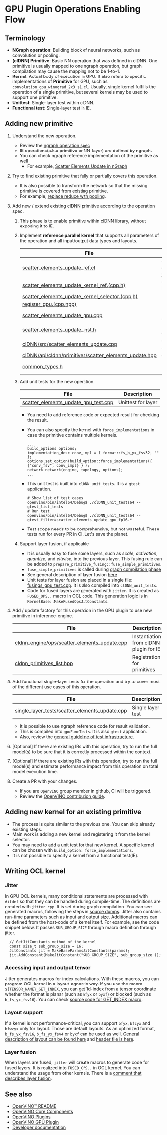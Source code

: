 # GPU Plugin Operations Enabling Flow

## Terminology

* **NGraph operation**: Building block of neural networks, such as convolution or pooling.
* **(clDNN) Primitive**: Basic NN operation that was defined in clDNN. One primitive is usually mapped to one ngraph operation, but graph compilation may cause the mapping not to be 1-to-1.
* **Kernel**: Actual body of execution in GPU. It also refers to specific implementations of **Primitive** for GPU, such as `convolution_gpu_winograd_2x3_s1.cl`. Usually, single kernel fulfills the operation of a single primitive, but several kernels may be used to support one primitive.
* **Unittest**: Single-layer test within clDNN.
* **Functional test**: Single-layer test in IE.

## Adding new primitive

1. Understand the new operation.
    * Review the [ngraph operation spec](https://github.com/openvinotoolkit/openvino/tree/master/docs/ops)
    * IE operations(a.k.a primitive or NN-layer) are defined by ngraph.
    * You can check ngraph reference implementation of the primitive as well
        * For example, [Scatter Elements Update in nGraph](https://github.com/openvinotoolkit/openvino/blob/master/src/core/reference/include/ngraph/runtime/reference/scatter_elements_update.hpp)

1. Try to find existing primitive that fully or partially covers this operation.
    * It is also possible to transform the network so that the missing primitive is covered from existing primitive.
    * For example, [replace reduce with pooling](https://github.com/openvinotoolkit/openvino/blob/23808f46f7b5d464fd649ad278f253eec12721b3/inference-engine/src/cldnn_engine/cldnn_engine.cpp#L205).

1. Add new / extend existing clDNN primitive according to the operation spec.
    1. This phase is to enable primitive within clDNN library, without exposing it to IE.
    1. Implement **reference parallel kernel** that supports all parameters of the operation and all input/output data types and layouts.

        | File | Description |
        |------|-------------|
        | [scatter_elements_update_ref.cl](https://github.com/openvinotoolkit/openvino/blob/master/src/plugins/intel_gpu/src/kernel_selector/cl_kernels/scatter_elements_update_ref.cl) | OpenCL Kernel body. For more detail, please see [How to write OCL kernel](#writing-ocl-kernel) section |
        | [scatter_elements_update_kernel_ref.(cpp,h)](https://github.com/openvinotoolkit/openvino/blob/master/src/plugins/intel_gpu/src/kernel_selector/kernels/scatter_update/scatter_elements_update_kernel_ref.cpp) | Counterpart of kernel body for host |
        | [scatter_elements_update_kernel_selector.(cpp,h)](https://github.com/openvinotoolkit/openvino/blob/master/src/plugins/intel_gpu/src/kernel_selector/kernels/scatter_update/scatter_elements_update_kernel_selector.cpp) | Kernel selector for a primitive |
        | [register_gpu.(cpp,hpp)](https://github.com/openvinotoolkit/openvino/blob/master/inference-engine/thirdparty/clDNN/src/gpu/register_gpu.cpp) | Primitive registration |
        | [scatter_elements_update_gpu.cpp](https://github.com/openvinotoolkit/openvino/blob/master/inference-engine/thirdparty/clDNN/src/gpu/scatter_elements_update_gpu.cpp) | Primitive registration, input spec |
        | [scatter_elements_update_inst.h](https://github.com/openvinotoolkit/openvino/blob/master/src/plugins/intel_gpu/src/graph/include/scatter_elements_update_inst.h) | Node type declaration for clDNN program |
        | [clDNN/src/scatter_elements_update.cpp](https://github.com/openvinotoolkit/openvino/blob/master/src/plugins/intel_gpu/src/graph/scatter_elements_update.cpp) | Code for scatter_elements_update_inst.h |
        | [clDNN/api/cldnn/primitives/scatter_elements_update.hpp](https://github.com/openvinotoolkit/openvino/blob/master/src/plugins/intel_gpu/include/intel_gpu/primitives/scatter_elements_update.hpp) | clDNN primitive definition |
        | [common_types.h](https://github.com/openvinotoolkit/openvino/blob/master/src/plugins/intel_gpu/src/kernel_selector/common_types.h) | Enum declaration for KernelType and arguments |

    1. Add unit tests for the new operation.

        | File | Description |
        |------|-------------|
        | [scatter_elements_update_gpu_test.cpp](https://github.com/openvinotoolkit/openvino/blob/master/src/plugins/intel_gpu/tests/test_cases/scatter_elements_update_gpu_test.cpp) | Unittest for layer |

        * You need to add reference code or expected result for checking the result.

        * You can also specify the kernel with `force_implementations` in case the primitive contains multiple kernels.
            ```
            ...
            build_options options;
            implementation_desc conv_impl = { format::fs_b_yx_fsv32, "" };
            options.set_option(build_option::force_implementations({ {"conv_fsv", conv_impl} }));
            network network(engine, topology, options);
            ...
            ```

        * This unit test is built into `clDNN_unit_tests`. It is a `gtest` application.
            ```
            # Show list of test cases
            openvino/bin/intel64/Debug$ ./clDNN_unit_tests64 --gtest_list_tests
            # Run test
            openvino/bin/intel64/Debug$ ./clDNN_unit_tests64 --gtest_filter=scatter_elements_update_gpu_fp16.*
            ```

        * Test scope needs to be comprehensive, but not wasteful. These tests run for every PR in CI. Let's save the planet.

    1. Support layer fusion, if applicable
        * It is usually easy to fuse some layers, such as *scale*, *activation*, *quantize*, and *eltwise*, into the previous layer. This fusing rule can be added to `prepare_primitive_fusing::fuse_simple_primitives`.
        * `fuse_simple_primitives` is called during [graph compilation phase](https://github.com/openvinotoolkit/openvino/blob/71c50c224964bf8c24378d16f015d74e2c1e1ce8/inference-engine/thirdparty/clDNN/src/program.cpp#L430)
        * See general description of layer fusion [here](https://docs.openvinotoolkit.org/latest/openvino_docs_IE_DG_supported_plugins_CL_DNN.html#optimizations)
        * Unit tests for layer fusion are placed in a single file: [fusings_gpu_test.cpp](https://github.com/openvinotoolkit/openvino/blob/master/inference-engine/thirdparty/clDNN/tests/test_cases/fusings_gpu_test.cpp). It is also compiled into `clDNN_unit_tests`.
        * Code for fused layers are generated with `jitter`. It is created as `FUSED_OPS..` macro in OCL code. This generation logic is in `KernelBase::MakeFusedOpsJitConstants`.

1. Add / update factory for this operation in the GPU plugin to use new primitive in inference-engine.

    | File | Description |
    |------|-------------|
    | [cldnn_engine/ops/scatter_elements_update.cpp](https://github.com/openvinotoolkit/openvino/blob/master/inference-engine/src/cldnn_engine/ops/scatter_elements_update.cpp) | Instantiation from clDNN plugin for IE |
    | [cldnn_primitives_list.hpp](https://github.com/openvinotoolkit/openvino/blob/master/inference-engine/src/cldnn_engine/cldnn_primitives_list.hpp) | Registration for primitives |

1. Add functional single-layer tests for the operation and try to cover most of the different use cases of this operation.

    | File | Description |
    |------|-------------|
    | [single_layer_tests/scatter_elements_update.cpp](https://github.com/openvinotoolkit/openvino/blob/master/src/plugins/intel_cpu/tests/functional/shared_tests_instances/single_layer_tests/scatter_elements_update.cpp) | Single layer test |

    * It is possible to use ngraph reference code for result validation.
    * This is compiled into `gpuFuncTests`. It is also `gtest` application.
    * Also, review the [general guideline of test infrastructure](https://github.com/openvinotoolkit/openvino/blob/master/docs/IE_PLUGIN_DG/PluginTesting.md).

1. [Optional] If there are existing IRs with this operation, try to run the full model(s) to be sure that it is correctly processed within the context.

1. [Optional] If there are existing IRs with this operation, try to run the full model(s) and estimate performance impact from this operation on total model execution time.

1. Create a PR with your changes.
    * If you are `OpenVINO` group member in github, CI will be triggered.
    * Review the [OpenVINO contribution guide](https://github.com/openvinotoolkit/openvino/blob/master/CONTRIBUTING.md).

## Adding new kernel for an existing primitive

* The process is quite similar to the previous one. You can skip already existing steps.
* Main work is adding a new kernel and registering it from the kernel selector.
* You may need to add a unit test for that new kernel. A specific kernel can be chosen with `build_option::force_implementations`.
* It is not possible to specify a kernel from a functional test(IE).

## Writing OCL kernel

### Jitter

In GPU OCL kernels, many conditional statements are processed with `#ifdef` so that they can be handled during compile-time. The definitions are created with `jitter.cpp`. It is set during graph compilation. You can see generated macros, following the steps in [source dumps](https://github.com/openvinotoolkit/openvino/blob/master/src/plugins/intel_gpu/docs/gpu_debug_utils.md#sources-dumps).
Jitter also contains run-time parameters such as input and output size.
Additional macros can be defined from the host-code of a kernel itself. For example, see the code snippet below. It passes `SUB_GROUP_SIZE` through macro definition through jitter.
```
  // GetJitConstants method of the kernel
  const size_t sub_group_size = 16;
  JitConstants jit = MakeBaseParamsJitConstants(params);
  jit.AddConstant(MakeJitConstant("SUB_GROUP_SIZE", sub_group_size ));
```

### Accessing input and output tensor

Jitter generates macros for index calculations. With these macros, you can program OCL kernel in a layout-agnostic way. If you use the macro `${TENSOR_NAME}_GET_INDEX`, you can get 1d-index from a tensor coordinate whether the format is planar (such as `bfyx` or `byxf`) or blocked (such as `b_fs_yx_fsv16`). You can check [source code for GET_INDEX macro](https://github.com/openvinotoolkit/openvino/blob/7f8d3aa63899a3e3362c95eb7d1b04a5899660bd/inference-engine/thirdparty/clDNN/kernel_selector/core/common/jitter.cpp#L313).

### Layout support

If a kernel is not performance-critical, you can support `bfyx`, `bfzyx` and `bfwzyx` only for layout. Those are default layouts. As an optimized format, `b_fs_yx_fsv16`, `b_fs_yx_fsv4` or `byxf` can be used as well.
[General description of layout can be found here](https://github.com/openvinotoolkit/openvino/blob/master/src/plugins/intel_gpu/docs/gpu_memory_formats.md) and [header file is here](https://github.com/openvinotoolkit/openvino/blob/master/inference-engine/thirdparty/clDNN/api/tensor.hpp).

### Layer fusion

When layers are fused, `jitter` will create macros to generate code for fused layers. It is realized into `FUSED_OPS..` in OCL kernel. You can understand the usage from other kernels.
There is a [comment that describes layer fusion](https://github.com/openvinotoolkit/openvino/blob/7f8d3aa63899a3e3362c95eb7d1b04a5899660bd/inference-engine/thirdparty/clDNN/kernel_selector/core/kernel_selector_params.h#L521).

## See also

 * [OpenVINO™ README](../../../../README.md)
 * [OpenVINO Core Components](../../../README.md)
 * [OpenVINO Plugins](../../README.md)
 * [OpenVINO GPU Plugin](../README.md)
 * [Developer documentation](../../../../docs/dev/index.md)